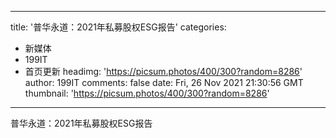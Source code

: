 
---
title: '普华永道：2021年私募股权ESG报告'
categories: 
 - 新媒体
 - 199IT
 - 首页更新
headimg: 'https://picsum.photos/400/300?random=8286'
author: 199IT
comments: false
date: Fri, 26 Nov 2021 21:30:56 GMT
thumbnail: 'https://picsum.photos/400/300?random=8286'
---

<div>   
普华永道：2021年私募股权ESG报告  
</div>
            